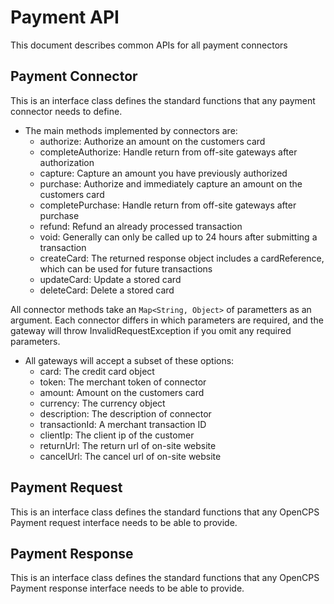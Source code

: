 # Payment API
This document describes common APIs for all payment connectors

## Payment Connector
This is an interface class defines the standard functions that any payment connector needs to define.
- The main methods implemented by connectors are: 
   + authorize: Authorize an amount on the customers card
   + completeAuthorize: Handle return from off-site gateways after authorization
   + capture: Capture an amount you have previously authorized
   + purchase: Authorize and immediately capture an amount on the customers card
   + completePurchase: Handle return from off-site gateways after purchase
   + refund: Refund an already processed transaction
   + void: Generally can only be called up to 24 hours after submitting a transaction
   + createCard: The returned response object includes a cardReference, which can be used for future transactions
   + updateCard: Update a stored card
   + deleteCard: Delete a stored card

All connector methods take an `Map<String, Object>` of parametters as an argument. Each connector differs in which parameters are required, and the gateway will throw InvalidRequestException if you omit any required parameters.

- All gateways will accept a subset of these options:
   + card: The credit card object
   + token: The merchant token of connector
   + amount: Amount on the customers card
   + currency: The currency object
   + description: The description of connector
   + transactionId: A merchant transaction ID
   + clientIp: The client ip of the customer
   + returnUrl: The return url of on-site website
   + cancelUrl: The cancel url of on-site website

## Payment Request
This is an interface class defines the standard functions that any OpenCPS Payment request interface needs to be able to provide.

## Payment Response
This is an interface class defines the standard functions that any OpenCPS Payment response interface needs to be able to provide.
